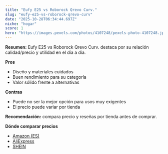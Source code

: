 ```yaml
---
title: "Eufy E25 vs Roborock Qrevo Curv."
slug: "eufy-e25-vs-roborock-qrevo-curv"
date: "2025-10-28T06:34:44.697Z"
niche: "hogar"
score: 1
hero: "https://images.pexels.com/photos/4107248/pexels-photo-4107248.jpeg?auto=compress&cs=tinysrgb&fit=crop&h=627&w=1200&auto=compress&cs=tinysrgb&w=1200&h=675&fit=crop"
---
```


**Resumen:** Eufy E25 vs Roborock Qrevo Curv. destaca por su relación calidad/precio y utilidad en el día a día.

**Pros**
- Diseño y materiales cuidados
- Buen rendimiento para su categoría
- Valor sólido frente a alternativas

**Contras**
- Puede no ser la mejor opción para usos muy exigentes
- El precio puede variar por tienda

**Recomendación:** compara precio y reseñas por tienda antes de comprar.

**Dónde comparar precios**
- [Amazon (ES)](https://www.amazon.es/s?k=Eufy%20E25%20vs%20Roborock%20Qrevo%20Curv.&tag=teknovashop25-21)
- [AliExpress](https://www.aliexpress.com/wholesale?SearchText=Eufy%20E25%20vs%20Roborock%20Qrevo%20Curv.)
- [SHEIN](https://www.shein.com/pdsearch/Eufy%20E25%20vs%20Roborock%20Qrevo%20Curv.)